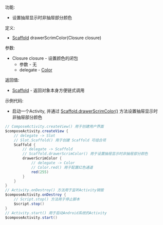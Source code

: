 功能:

+ 设置抽屉显示时非抽屉部分颜色

定义:

+ [Scaffold](/API/UI/Compose/Widget/Scaffold/README.md) drawerScrimColor(Closure closure)

参数:

+ Closure closure - 设置颜色的闭包
    + 参数 - 无
    + delegate - [Color](/API/UI/Compose/Theme/Color/Color/README.md)

返回值:

+ [Scaffold](/API/UI/Compose/Widget/Scaffold/README.md) - 返回对象本身方便链式调用

示例代码:

+ 启动一个Activity,
  并通过 [Scaffold.drawerScrimColor()](/API/UI/Compose/Widget/Scaffold/README.md?id=drawerScrimColor)
  方法设置抽屉显示时非抽屉部分颜色

```groovy
// ComposeActivity.createView() 用于创建用户界面
$composeActivity.createView {
    // delegate -> Slot
    // Slot.Scaffold() 用于创建 Scaffold 可组合项
    Scaffold {
        // delegate -> Scaffold
        // Scaffold.drawerScrimColor() 用于设置抽屉显示时非抽屉部分颜色
        drawerScrimColor {
            // delegate -> Color
            // Color.red() 用于配置红色通道
            red(255)
        }
    }
}
// Activity.onDestroy() 方法用于监听Activity销毁
$composeActivity.onDestroy {
    // Script.stop() 方法用于停止脚本
    $script.stop()
}
// Activity.start() 用于启动Android系统的Activity
$composeActivity.start()
```